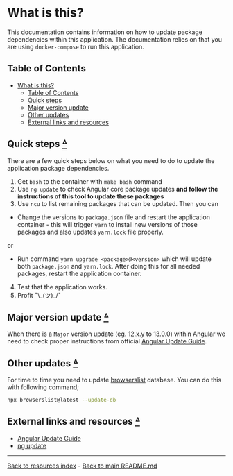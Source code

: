 # What is this?

This documentation contains information on how to update package dependencies
within this application. The documentation relies on that you are using
`docker-compose` to run this application.

## Table of Contents

* [What is this?](#what-is-this)
  * [Table of Contents](#table-of-contents)
  * [Quick steps](#quick-steps-table-of-contents)
  * [Major version update](#major-version-update-table-of-contents)
  * [Other updates](#other-updates-table-of-contents)
  * [External links and resources](#external-links-and-resources-table-of-contents)

## Quick steps [ᐞ](#table-of-contents)

There are a few quick steps below on what you need to do to update the
application package dependencies.

1) Get `bash` to the container with `make bash` command
2) Use `ng update` to check Angular core package updates **and follow
   the instructions of this tool to update these packages**
3) Use `ncu` to list remaining packages that can be updated. Then you can
  * Change the versions to `package.json` file and restart the application
    container - this will trigger `yarn` to install new versions of those
    packages and also updates `yarn.lock` file properly.

   or

  * Run command `yarn upgrade <package>@<version>` which will update both
    `package.json` and `yarn.lock`. After doing this for all needed packages,
    restart the application container.
4) Test that the application works.
5) Profit ¯\\\_(ツ)_/¯

## Major version update [ᐞ](#table-of-contents)

When there is a `Major` version update (eg. 12.x.y to 13.0.0) within Angular we
need to check proper instructions from official [Angular Update Guide](https://update.angular.io).

## Other updates [ᐞ](#table-of-contents)

For time to time you need to update [browserslist](https://browserslist.dev/)
database. You can do this with following command;

```bash
npx browserslist@latest --update-db
```

## External links and resources [ᐞ](#table-of-contents)

* [Angular Update Guide](https://update.angular.io)
* [ng update](https://angular.io/cli/update)

---

[Back to resources index](README.md) - [Back to main README.md](../README.md)

